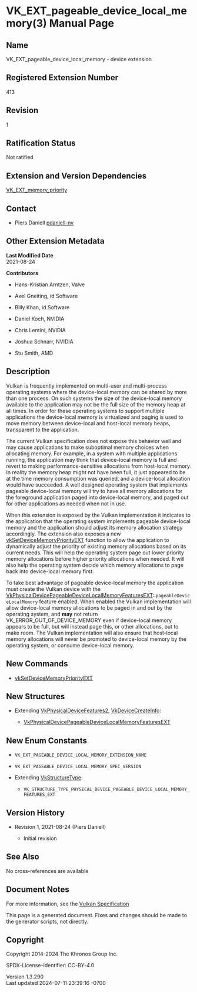 # VK_EXT_pageable_device_local_memory(3) Manual Page

## Name

VK_EXT_pageable_device_local_memory - device extension



## <a href="#_registered_extension_number" class="anchor"></a>Registered Extension Number

413

## <a href="#_revision" class="anchor"></a>Revision

1

## <a href="#_ratification_status" class="anchor"></a>Ratification Status

Not ratified

## <a href="#_extension_and_version_dependencies" class="anchor"></a>Extension and Version Dependencies

[VK_EXT_memory_priority](https://registry.khronos.org/vulkan/specs/1.3-extensions/man/html/VK_EXT_memory_priority.html)  

## <a href="#_contact" class="anchor"></a>Contact

- Piers Daniell <a
  href="https://github.com/KhronosGroup/Vulkan-Docs/issues/new?body=%5BVK_EXT_pageable_device_local_memory%5D%20@pdaniell-nv%0A*Here%20describe%20the%20issue%20or%20question%20you%20have%20about%20the%20VK_EXT_pageable_device_local_memory%20extension*"
  target="_blank" rel="nofollow noopener"><em></em>pdaniell-nv</a>

## <a href="#_other_extension_metadata" class="anchor"></a>Other Extension Metadata

**Last Modified Date**  
2021-08-24

**Contributors**  
- Hans-Kristian Arntzen, Valve

- Axel Gneiting, id Software

- Billy Khan, id Software

- Daniel Koch, NVIDIA

- Chris Lentini, NVIDIA

- Joshua Schnarr, NVIDIA

- Stu Smith, AMD

## <a href="#_description" class="anchor"></a>Description

Vulkan is frequently implemented on multi-user and multi-process
operating systems where the device-local memory can be shared by more
than one process. On such systems the size of the device-local memory
available to the application may not be the full size of the memory heap
at all times. In order for these operating systems to support multiple
applications the device-local memory is virtualized and paging is used
to move memory between device-local and host-local memory heaps,
transparent to the application.

The current Vulkan specification does not expose this behavior well and
may cause applications to make suboptimal memory choices when allocating
memory. For example, in a system with multiple applications running, the
application may think that device-local memory is full and revert to
making performance-sensitive allocations from host-local memory. In
reality the memory heap might not have been full, it just appeared to be
at the time memory consumption was queried, and a device-local
allocation would have succeeded. A well designed operating system that
implements pageable device-local memory will try to have all memory
allocations for the foreground application paged into device-local
memory, and paged out for other applications as needed when not in use.

When this extension is exposed by the Vulkan implementation it indicates
to the application that the operating system implements pageable
device-local memory and the application should adjust its memory
allocation strategy accordingly. The extension also exposes a new
[vkSetDeviceMemoryPriorityEXT](https://registry.khronos.org/vulkan/specs/1.3-extensions/man/html/vkSetDeviceMemoryPriorityEXT.html)
function to allow the application to dynamically adjust the priority of
existing memory allocations based on its current needs. This will help
the operating system page out lower priority memory allocations before
higher priority allocations when needed. It will also help the operating
system decide which memory allocations to page back into device-local
memory first.

To take best advantage of pageable device-local memory the application
must create the Vulkan device with the
[VkPhysicalDevicePageableDeviceLocalMemoryFeaturesEXT](https://registry.khronos.org/vulkan/specs/1.3-extensions/man/html/VkPhysicalDevicePageableDeviceLocalMemoryFeaturesEXT.html)::`pageableDeviceLocalMemory`
feature enabled. When enabled the Vulkan implementation will allow
device-local memory allocations to be paged in and out by the operating
system, and **may** not return VK_ERROR_OUT_OF_DEVICE_MEMORY even if
device-local memory appears to be full, but will instead page this, or
other allocations, out to make room. The Vulkan implementation will also
ensure that host-local memory allocations will never be promoted to
device-local memory by the operating system, or consume device-local
memory.

## <a href="#_new_commands" class="anchor"></a>New Commands

- [vkSetDeviceMemoryPriorityEXT](https://registry.khronos.org/vulkan/specs/1.3-extensions/man/html/vkSetDeviceMemoryPriorityEXT.html)

## <a href="#_new_structures" class="anchor"></a>New Structures

- Extending [VkPhysicalDeviceFeatures2](https://registry.khronos.org/vulkan/specs/1.3-extensions/man/html/VkPhysicalDeviceFeatures2.html),
  [VkDeviceCreateInfo](https://registry.khronos.org/vulkan/specs/1.3-extensions/man/html/VkDeviceCreateInfo.html):

  - [VkPhysicalDevicePageableDeviceLocalMemoryFeaturesEXT](https://registry.khronos.org/vulkan/specs/1.3-extensions/man/html/VkPhysicalDevicePageableDeviceLocalMemoryFeaturesEXT.html)

## <a href="#_new_enum_constants" class="anchor"></a>New Enum Constants

- `VK_EXT_PAGEABLE_DEVICE_LOCAL_MEMORY_EXTENSION_NAME`

- `VK_EXT_PAGEABLE_DEVICE_LOCAL_MEMORY_SPEC_VERSION`

- Extending [VkStructureType](https://registry.khronos.org/vulkan/specs/1.3-extensions/man/html/VkStructureType.html):

  - `VK_STRUCTURE_TYPE_PHYSICAL_DEVICE_PAGEABLE_DEVICE_LOCAL_MEMORY_FEATURES_EXT`

## <a href="#_version_history" class="anchor"></a>Version History

- Revision 1, 2021-08-24 (Piers Daniell)

  - Initial revision

## <a href="#_see_also" class="anchor"></a>See Also

No cross-references are available

## <a href="#_document_notes" class="anchor"></a>Document Notes

For more information, see the <a
href="https://registry.khronos.org/vulkan/specs/1.3-extensions/html/vkspec.html#VK_EXT_pageable_device_local_memory"
target="_blank" rel="noopener">Vulkan Specification</a>

This page is a generated document. Fixes and changes should be made to
the generator scripts, not directly.

## <a href="#_copyright" class="anchor"></a>Copyright

Copyright 2014-2024 The Khronos Group Inc.

SPDX-License-Identifier: CC-BY-4.0

Version 1.3.290  
Last updated 2024-07-11 23:39:16 -0700
